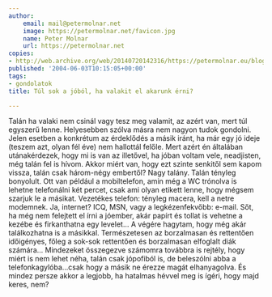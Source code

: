 ```yaml
---
author:
    email: mail@petermolnar.net
    image: https://petermolnar.net/favicon.jpg
    name: Peter Molnar
    url: https://petermolnar.net
copies:
- http://web.archive.org/web/20140720142316/https://petermolnar.eu/blog/tul-sok-jobol-ha-valakit-el-akarunk-erni/
published: '2004-06-03T10:15:05+00:00'
tags:
- gondolatok
title: Túl sok a jóból, ha valakit el akarunk érni?

---
```


Talán ha valaki nem csinál vagy tesz meg valamit, az azért van, mert túl
egyszerű lenne. Helyesebben szólva másra nem nagyon tudok gondolni.
Jelen esetben a konkrétum az érdeklődés a másik iránt, ha már egy jó
ideje (teszem azt, olyan fél éve) nem hallottál felőle. Mert azért én
általában utánakérdezek, hogy mi is van az illetővel, ha jóban voltam
vele, neadjisten, még talán fel is hívom. Akkor miért van, hogy ezt
szinte senkitől sem kapom vissza, talán csak három-négy embertől? Nagy
talány. Talán tényleg bonyolult. Ott van például a mobiltelefon, amin
még a WC trónolva is lehetne telefonálni két percet, csak ami olyan
etikett lenne, hogy mégsem szarjuk le a másikat. Vezetékes telefon:
tényleg macera, kell a netre modemnek. Ja, internet? ICQ, MSN, vagy a
legkézenfekvőbb: e-mail. Sőt, ha még nem felejtett el írni a jóember,
akár papírt és tollat is vehetne a kezébe és firkanthatna egy levelet...
A végére hagytam, hogy még akár találkozhatna is a másikkal.
Természetesen az borzalmasan és rettentően időigényes, főleg a sok-sok
rettentően és borzalmasan elfoglalt diák számára... Mindezeket
összegezve számomra továbbra is rejtély, hogy miért is nem lehet néha,
talán csak jópofiból is, de beleszólni abba a telefonkagylóba...csak
hogy a másik ne érezze magát elhanyagolva. És mindez persze akkor a
legjobb, ha hatalmas hévvel meg is ígéri, hogy majd keres, nem?